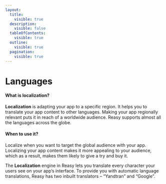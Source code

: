 ```yaml
---
layout:
  title:
    visible: true
  description:
    visible: false
  tableOfContents:
    visible: true
  outline:
    visible: true
  pagination:
    visible: true
---
```


# Languages

#### What is localization? <a href="#what-is-localization" id="what-is-localization"></a>

**Localization** is adapting your app to a specific region. It helps you to translate your app content to other languages. Making your app regionally relevant puts it in reach of a worldwide audience. Reasy supports almost all the languages across the globe.

#### When to use it? <a href="#when-to-use-it" id="when-to-use-it"></a>

Localize when you want to target the global audience with your app. Localizing your app content makes it more appealing to your audience, which as a result, makes them likely to give a try and buy it.

The **Localization** engine in Reasy lets you translate every character your users see on your app’s interface. To provide you with automatic language translations, Reasy has two inbuilt translators – “Yandtran” and “Google”.

